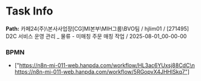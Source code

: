 # Task Info

**Path:** 카페24(주)\본사사업장\[CG]MI본부\MIH그룹\BVO팀 / hjlim01 / [271495] D2C 서비스 운영 관리 _ 물류 - 미매칭 주문 매칭 작업 / 2025-08-01_00-00-00

### BPMN
- ["https://n8n-mi-011-web.hanpda.com/workflow/HL3ac6YUxsj88CdC\n https://n8n-mi-011-web.hanpda.com/workflow/5RGopvX4JHHlSkq7"]

